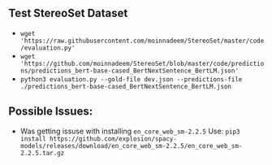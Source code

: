 ## Test StereoSet Dataset
- `wget 'https://raw.githubusercontent.com/moinnadeem/StereoSet/master/code/evaluation.py'`
- `wget 'https://github.com/moinnadeem/StereoSet/blob/master/code/predictions/predictions_bert-base-cased_BertNextSentence_BertLM.json'`
- `python3 evaluation.py --gold-file dev.json --predictions-file ./predictions_bert-base-cased_BertNextSentence_BertLM.json`

## Possible Issues:
- Was getting issuse with installing `en_core_web_sm-2.2.5` Use: `pip3 install https://github.com/explosion/spacy-models/releases/download/en_core_web_sm-2.2.5/en_core_web_sm-2.2.5.tar.gz`

